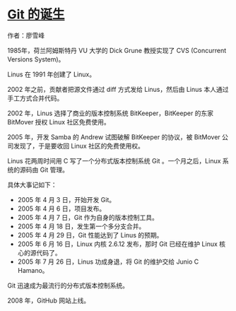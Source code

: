 # [Git 的诞生](http://www.liaoxuefeng.com/wiki/0013739516305929606dd18361248578c67b8067c8c017b000/00137402760310626208b4f695940a49e5348b689d095fc000)

作者：廖雪峰

1985年，荷兰阿姆斯特丹 VU 大学的 Dick Grune 教授实现了 CVS (Concurrent Versions System)。

Linus 在 1991 年创建了 Linux。

2002 年之前，贡献者把源文件通过 diff 方式发给 Linus，然后由 Linus 本人通过手工方式合并代码。

2002 年，Linus 选择了商业的版本控制系统 BitKeeper，BitKeeper 的东家 BitMover 授权 Linux 社区免费使用。

2005 年，开发 Samba 的 Andrew 试图破解 BitKeeper 的协议，被 BitMover 公司发现了，于是要收回 Linux 社区的免费使用权。

Linus 花两周时间用 C 写了一个分布式版本控制系统 Git 。一个月之后，Linux 系统的源码由 Git 管理。

具体大事记如下：

- 2005 年 4 月 3 日，开始开发 Git。
- 2005 年 4 月 6 日，项目发布。
- 2005 年 4 月 7 日，Git 作为自身的版本控制工具。
- 2005 年 4 月 18 日，发生第一个多分支合并。
- 2005 年 4 月 29 日，Git 性能达到了 Linus 的预期。
- 2005 年 6 月 16 日，Linux 内核 2.6.12 发布，那时 Git 已经在维护 Linux 核心的源代码了。
- 2005 年 7 月 26 日，Linus 功成身退，将 Git 的维护交给 Junio C Hamano。

Git 迅速成为最流行的分布式版本控制系统。

2008 年，GitHub 网站上线。
